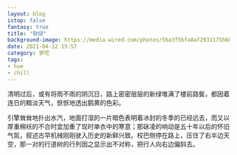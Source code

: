 ```yaml
---
layout: blog
istop: false
fantasy: true
title: "软绿"
background-image: https://media.wired.com/photos/5ba3f5bfa8af293117556041/master/w_2560%2Cc_limit/SyncronizedClocks-166311698-(1).jpg
date: 2021-04-12 15:57
category: 梦呓
tags:
- hue
- chill
---
```


清明过后，或有将雨不雨的阴沉日，路上密密层层的新绿堆满了楼前路鬓，都因着连日的黯淡天气，恹恹地透出鹅黄的色彩。

引擎耸耸地扑出水汽，地面打湿的一片暗色表明着冰封的冬季的已经远去，而又以厚重棉袄的不合时宜加重了现时单衣中的寒意；那砯凌的响动是五十年以后的怀旧气氛，叙述古早机械刚刚驶入历史的新鲜兴致。校巴侧停在路上，压住了右半边天空，那一对的行道树的行列因之显示出不对称，把行人向右边偏斜去。
